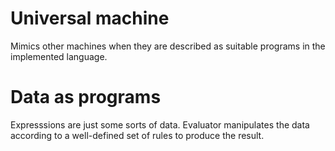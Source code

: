# Universal machine

Mimics other machines when they are described
as suitable programs in the implemented language.

# Data as programs

Expresssions are just some sorts of data.
Evaluator manipulates the data according
to a well-defined set of rules to produce the result.
